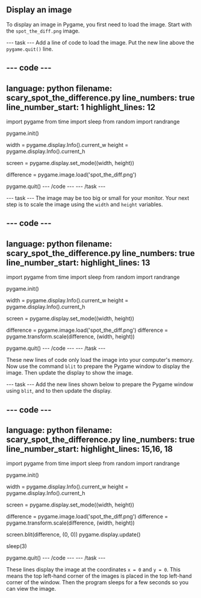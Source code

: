 ## Display an image

To display an image in Pygame, you first need to load the image. Start with the `spot_the_diff.png` image.

--- task ---
Add a line of code to load the image. Put the new line above the `pygame.quit()` line.

--- code ---
---
language: python
filename: scary_spot_the_difference.py
line_numbers: true
line_number_start: 1
highlight_lines: 12
---
import pygame
from time import sleep
from random import randrange

pygame.init()

width = pygame.display.Info().current_w
height = pygame.display.Info().current_h

screen = pygame.display.set_mode((width, height))

difference = pygame.image.load('spot_the_diff.png')

pygame.quit()
--- /code ---
--- /task ---

--- task ---
The image may be too big or small for your monitor. Your next step is to scale the image using the `width` and `height` variables.

--- code ---
---
language: python
filename: scary_spot_the_difference.py
line_numbers: true
line_number_start: 
highlight_lines: 13
---
import pygame
from time import sleep
from random import randrange

pygame.init()

width = pygame.display.Info().current_w
height = pygame.display.Info().current_h

screen = pygame.display.set_mode((width, height))

difference = pygame.image.load('spot_the_diff.png')
difference = pygame.transform.scale(difference, (width, height))

pygame.quit()
--- /code ---
--- /task ---
	
These new lines of code only load the image into your computer's memory. Now use the command `blit` to prepare the Pygame window to display the image. Then update the display to show the image.

--- task ---
Add the new lines shown below to prepare the Pygame window using `blit`, and to then update the display.

--- code ---
---
language: python
filename: scary_spot_the_difference.py
line_numbers: true
line_number_start: 
highlight_lines: 15,16, 18
---
import pygame
from time import sleep
from random import randrange

pygame.init()

width = pygame.display.Info().current_w
height = pygame.display.Info().current_h

screen = pygame.display.set_mode((width, height))

difference = pygame.image.load('spot_the_diff.png')
difference = pygame.transform.scale(difference, (width, height))

screen.blit(difference, (0, 0))
pygame.display.update()

sleep(3)

pygame.quit()
--- /code ---
--- /task ---
	
These lines display the image at the coordinates `x = 0` and `y = 0`. This means the top left-hand corner of the images is placed in the top left-hand corner of the window. Then the program sleeps for a few seconds so you can view the image.

